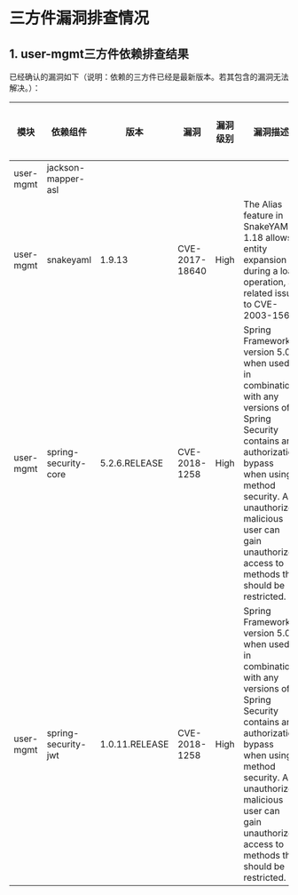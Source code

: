 # 三方件漏洞排查情况

## 1. user-mgmt三方件依赖排查结果

已经确认的漏洞如下（说明：依赖的三方件已经是最新版本。若其包含的漏洞无法解决。）：

| 模块      |  依赖组件  |版本| 漏洞         |  漏洞级别             |   漏洞描述 |  是否解决 |    说明    |
| ---------| --------------------|----------------------|----------------|----------------- |----------------|-----------------|---------------------------------|
|user-mgmt|jackson-mapper-asl|        |         |         |         |      |
|user-mgmt|snakeyaml    |1.9.13 | CVE-2017-18640       | High        |  The Alias feature in SnakeYAML 1.18 allows entity expansion during a load operation, a related issue to CVE-2003-1564.       | 否        |      |
|user-mgmt|spring-security-core   | 5.2.6.RELEASE | CVE-2018-1258       | High        |Spring Framework version 5.0.5 when used in combination with any versions of Spring Security contains an authorization bypass when using method security. An unauthorized malicious user can gain unauthorized access to methods that should be restricted. | 否        |      |
|user-mgmt|spring-security-jwt   | 1.0.11.RELEASE | CVE-2018-1258       | High        |Spring Framework version 5.0.5 when used in combination with any versions of Spring Security contains an authorization bypass when using method security. An unauthorized malicious user can gain unauthorized access to methods that should be restricted. | 否        |      |